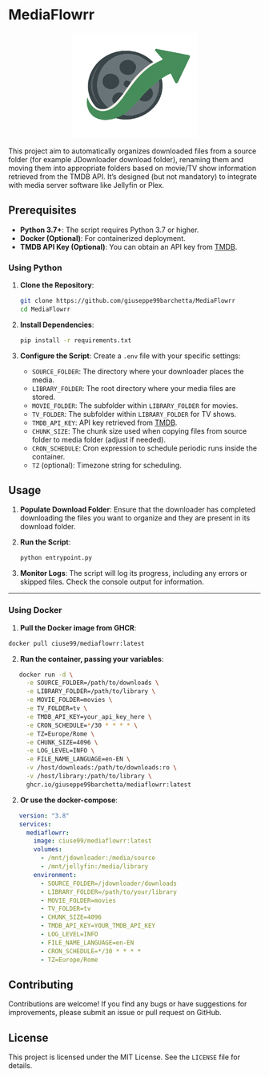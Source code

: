 
# MediaFlowrr

<p align="center">
   <img width="250" height="210" src="https://github.com/giuseppe99barchetta/MediaFlowrr/blob/main/unraid/logo.png">
</p>
This project aim to automatically organizes downloaded files from a source folder (for example JDownloader download folder), renaming them and moving them into appropriate folders based on movie/TV show information retrieved from the TMDB API. It’s designed (but not mandatory) to integrate with media server software like Jellyfin or Plex.

## Prerequisites

- **Python 3.7+**: The script requires Python 3.7 or higher.
- **Docker (Optional)**: For containerized deployment.
- **TMDB API Key (Optional)**: You can obtain an API key from [TMDB](https://www.themoviedb.org/).

### Using Python

1. **Clone the Repository**:
   ```bash
   git clone https://github.com/giuseppe99barchetta/MediaFlowrr
   cd MediaFlowrr
   ```

2. **Install Dependencies**:
   ```bash
   pip install -r requirements.txt
   ```

3. **Configure the Script**:
   Create a `.env` file with your specific settings:

   - `SOURCE_FOLDER`: The directory where your downloader places the media.
   - `LIBRARY_FOLDER`: The root directory where your media files are stored.
   - `MOVIE_FOLDER`: The subfolder within `LIBRARY_FOLDER` for movies.
   - `TV_FOLDER`: The subfolder within `LIBRARY_FOLDER` for TV shows.
   - `TMDB_API_KEY`: API key retrieved from [TMDB](https://www.themoviedb.org/).
   - `CHUNK_SIZE`: The chunk size used when copying files from source folder to media folder (adjust if needed).
   - `CRON_SCHEDULE`: Cron expression to schedule periodic runs inside the container.
   - `TZ` (optional): Timezone string for scheduling.

## Usage

1. **Populate Download Folder**:
   Ensure that the downloader has completed downloading the files you want to organize and they are present in its download folder.

2. **Run the Script**:
   ```bash
   python entrypoint.py
   ```

3. **Monitor Logs**:
   The script will log its progress, including any errors or skipped files. Check the console output for information.

---

### Using Docker

1. **Pull the Docker image from GHCR**:
```bash
docker pull ciuse99/mediaflowrr:latest
```

2. **Run the container, passing your variables**:
```bash
   docker run -d \
     -e SOURCE_FOLDER=/path/to/downloads \
     -e LIBRARY_FOLDER=/path/to/library \
     -e MOVIE_FOLDER=movies \
     -e TV_FOLDER=tv \
     -e TMDB_API_KEY=your_api_key_here \
     -e CRON_SCHEDULE=*/30 * * * * \
     -e TZ=Europe/Rome \
     -e CHUNK_SIZE=4096 \
     -e LOG_LEVEL=INFO \
     -e FILE_NAME_LANGUAGE=en-EN \
     -v /host/downloads:/path/to/downloads:ro \
     -v /host/library:/path/to/library \
     ghcr.io/giuseppe99barchetta/mediaflowrr:latest
```

2. **Or use the docker-compose**:
```yaml
   version: "3.8"
   services:
     mediaflowrr:
       image: ciuse99/mediaflowrr:latest
       volumes:
         - /mnt/jdownloader:/media/source
         - /mnt/jellyfin:/media/library
       environment:
         - SOURCE_FOLDER=/jdownloader/downloads
         - LIBRARY_FOLDER=/path/to/your/library
         - MOVIE_FOLDER=movies
         - TV_FOLDER=tv
         - CHUNK_SIZE=4096
         - TMDB_API_KEY=YOUR_TMDB_API_KEY
         - LOG_LEVEL=INFO
         - FILE_NAME_LANGUAGE=en-EN
         - CRON_SCHEDULE=*/30 * * * *
         - TZ=Europe/Rome
```

## Contributing

Contributions are welcome! If you find any bugs or have suggestions for improvements, please submit an issue or pull request on GitHub.

## License

This project is licensed under the MIT License. See the `LICENSE` file for details.
